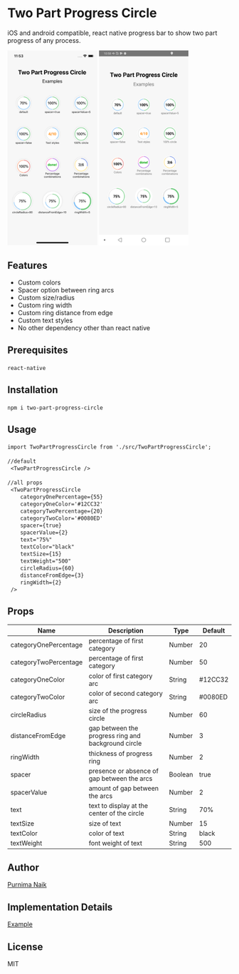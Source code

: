 # Two Part Progress Circle

iOS and android compatible, react native progress bar to show two part progress of any process.
<p float="left">
<img alt="ios screenshot" src="https://github.com/PurnimaNaik/two-part-progress-circle/blob/master/src/Images/iOS_Screenshot.png" width="40%">
<img alt="android screenshot" src="https://github.com/PurnimaNaik/two-part-progress-circle/blob/master/src/Images/Android_Screenshot.png" width="40%">
</p>

## Features
- Custom colors
- Spacer option between ring arcs
- Custom size/radius
- Custom ring width
- Custom ring distance from edge
- Custom text styles
- No other dependency other than react native

## Prerequisites
`react-native`

## Installation
`npm i two-part-progress-circle`

## Usage
```
import TwoPartProgressCircle from './src/TwoPartProgressCircle';

//default
 <TwoPartProgressCircle /> 

//all props
 <TwoPartProgressCircle
    categoryOnePercentage={55}
    categoryOneColor='#12CC32'
    categoryTwoPercentage={20}
    categoryTwoColor='#0080ED'
    spacer={true}
    spacerValue={2}
    text="75%"
    textColor="black"
    textSize={15}
    textWeight="500"
    circleRadius={60}
    distanceFromEdge={3}
    ringWidth={2}
 /> 
```

## Props

Name | Description | Type |Default |
--- | --- | --- | --- |
categoryOnePercentage | percentage of first category | Number | 20 | 
categoryTwoPercentage | percentage of first category | Number | 50 | 
categoryOneColor | color of first category arc | String | #12CC32 | 
categoryTwoColor | color of second category arc | String | #0080ED | 
circleRadius | size of the progress circle | Number | 60 | 
distanceFromEdge | gap between the progress ring and background circle | Number | 3 | 
ringWidth | thickness of progress ring | Number | 2 | 
spacer | presence or absence of gap between the arcs | Boolean | true | 
spacerValue | amount of gap between the arcs | Number | 2 | 
text | text to display at the center of the circle | String | 70% | 
textSize | size of text | Number | 15 | 
textColor | color of text | String | black | 
textWeight | font weight of text | String | 500 | 


## Author
[Purnima Naik](https://purnimanaik.github.io)

## Implementation Details
[Example](https://github.com/PurnimaNaik/two-part-progress-circle/blob/master/App.js)

## License
MIT
